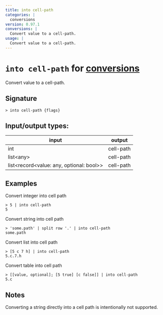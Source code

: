 ```yaml
---
title: into cell-path
categories: |
  conversions
version: 0.97.1
conversions: |
  Convert value to a cell-path.
usage: |
  Convert value to a cell-path.
---
```

<!-- This file is automatically generated. Please edit the command in https://github.com/nushell/nushell instead. -->

# `into cell-path` for [conversions](/commands/categories/conversions.md)

<div class='command-title'>Convert value to a cell-path.</div>

## Signature

```> into cell-path {flags} ```


## Input/output types:

| input                                    | output    |
| ---------------------------------------- | --------- |
| int                                      | cell-path |
| list\<any\>                                | cell-path |
| list\<record\<value: any, optional: bool\>\> | cell-path |
## Examples

Convert integer into cell path
```nu
> 5 | into cell-path
5
```

Convert string into cell path
```nu
> 'some.path' | split row '.' | into cell-path
some.path
```

Convert list into cell path
```nu
> [5 c 7 h] | into cell-path
5.c.7.h
```

Convert table into cell path
```nu
> [[value, optional]; [5 true] [c false]] | into cell-path
5.c
```

## Notes
Converting a string directly into a cell path is intentionally not supported.